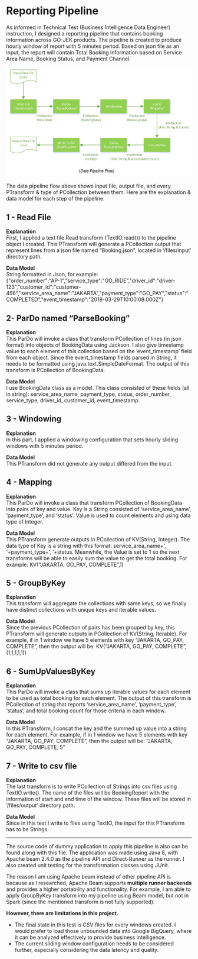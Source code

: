 Reporting Pipeline
===================

As informed in Technical Test (Business Intelligence Data Engineer) instruction, I designed a reporting pipeline that contains booking information across GO-JEK products. The pipeline is created to produce hourly window of report with 5 minutes period. Based on json file as an input, the report will contain Total Booking information based on Service Area Name, Booking Status, and Payment Channel. 

<img src="Data Pipeline Flow.jpg" alt="Data Pipeline Flow" />

The data pipeline flow above shows input file, output file, and every PTransform & type of PCollection between them. Here are the explanation & data model for each step of the pipeline.

1 - Read File
---------
**Explanation**<br/>
First, I applied a text file Read transform (TextIO.read()) to the pipeline object I created. This PTransform will generate a PCollection output that represent lines from a json file named “Booking.json”, located in ‘/files/input’ directory path.

**Data Model**<br/>
String formatted in Json, for example:<br/>
  {"order_number":"AP-1","service_type":"GO_RIDE","driver_id":"driver-123","customer_id":"customer-456","service_area_name":"JAKARTA","payment_type":"GO_PAY","status":"COMPLETED","event_timestamp":"2018-03-29T10:00:08.000Z"}

2- ParDo named “ParseBooking”
--------------------------
**Explanation**<br/>
This ParDo will invoke a class that transform PCollection of lines (in json format) into objects of BookingData using Jackson. I also give timestamp value to each element of this collection based on the ‘event_timestamp’ field from each object. Since the event_timestamp fields parsed in String, it needs to be formatted using java.text.SimpleDateFormat. The output of this transform is PCollection of BookingData.

**Data Model**<br/>
I use BookingData class as a model. This class consisted of these fields (all in string): service_area_name, payment_type, status, order_number, service_type, driver_id, customer_id, event_timestamp.

3 - Windowing
--------------
**Explanation**<br/>
In this part, I applied a windowing configuration that sets hourly sliding windows with 5 minutes period.

**Data Model**<br/>
This PTransform did not generate any output differed from the input.

4 -	Mapping
------------
**Explanation**<br/>
This ParDo will invoke a class that transform PCollection of BookingData into pairs of key  and value. Key is a String consisted of ‘service_area_name’, ‘payment_type’, and ‘status’. Value is used to count elements and using data type of Integer.

**Data Model**<br/>
This PTransform generate outputs in PCollection of KV(String, Integer). The data type of Key is a string with this format: service_area_name+’, ‘+payment_type+’, ‘+status. Meanwhile, the Value is set to 1 so the next transforms will be able to easily sum the value to get the total booking. For example:
KV(“JAKARTA, GO_PAY, COMPLETE”,1)


5 -	GroupByKey
---------------
**Explanation**<br/>
This transform will aggregate the collections with same keys, so we finally have distinct collections with unique keys and iterable values.

**Data Model**<br/>
Since the previous PCollection of pairs has been grouped by key, this PTransform will generate outputs in PCollection of KV(String, Iterable<Integer>). For example, if in 1 window we have 5 elements with key “JAKARTA, GO_PAY, COMPLETE”, then the output will be:
KV(“JAKARTA, GO_PAY, COMPLETE”, (1,1,1,1,1))

6 -	SumUpValuesByKey
--------------------
**Explanation**<br/>
This ParDo will invoke a class that sums up iterable values for each element to be used as total booking for each element. The output of this transform is PCollection of string that reports ‘service_area_name’, ‘payment_type’, ‘status’, and total booking count for those criteria in each window. 

**Data Model**<br/>
In this PTransform, I concat the key and the summed up value into a string for each element. For example, if in 1 window we have 5 elements with key “JAKARTA, GO_PAY, COMPLETE”, then the output will be:
“JAKARTA, GO_PAY, COMPLETE, 5”

7 -	Write to csv file
---------------------
**Explanation**<br/>
The last transform is to write PCollection of Strings into csv files using TextIO.write(). The name of the files will be BookingReport with the information of start and end time of the window. These files will be stored in ‘/files/output’ directory path.

**Data Model**<br/>
Since in this test I write to files using TextIO, the input for this PTransform has to be Strings.

-----------------------

The source code of dummy application to apply this pipeline is also can be found along with this file. The application was made using Java 8, with Apache beam 2.4.0 as the pipeline API and Direct-Runner as the runner. I also created unit testing for the transformation classes using JUnit.

The reason I am using Apache beam instead of other pipeline API is because as I researched, Apache Beam supports **multiple runner backends** and provides a higher portability and functionality. For example, I am able to apply GroupByKey transform into my pipeline using Beam model, but not in Spark (since the mentioned transform is not fully supported). 

**However, there are limitations in this project.**
- The final state in this test is CSV files for every windows created. I would prefer to load those unbounded data into Google BigQuery, where it can be analyzed effectively to provide business intelligence. 
- The current sliding window configuration needs to be considered further, especially considering the data latency and quality. 

